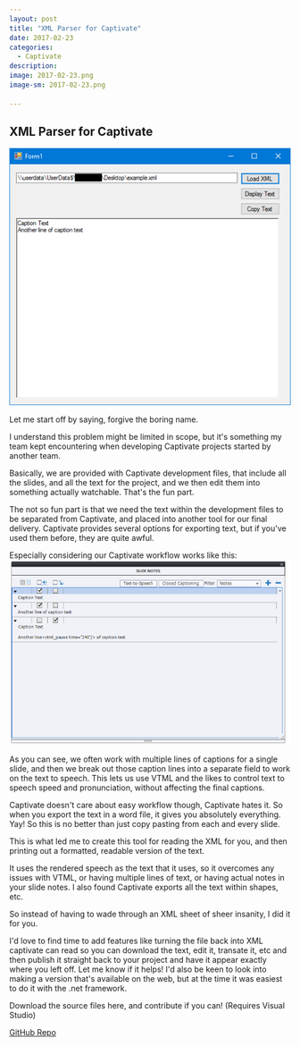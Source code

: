 ```yaml
---
layout: post
title: "XML Parser for Captivate"
date: 2017-02-23
categories:
  - Captivate
description: 
image: 2017-02-23.png
image-sm: 2017-02-23.png

---
```


## XML Parser for Captivate

![Screenshot of XML Parser](2017-02-23.png)

Let me start off by saying, forgive the boring name.

I understand this problem might be limited in scope, but it's something my team kept encountering when developing Captivate projects started by another team.

Basically, we are provided with Captivate development files, that include all the slides, and all the text for the project, and we then edit them into something actually watchable. That's the fun part.

The not so fun part is that we need the text within the development files to be separated from Captivate, and placed into another tool for our final delivery. Captivate provides several options for exporting text, but if you've used them before, they are quite awful. 

Especially considering our Captivate workflow works like this: 
![Captivate TTS Dialogue](tts.PNG)

As you can see, we often work with multiple lines of captions for a single slide, and then we break out those caption lines into a separate field to work on the text to speech. This lets us use VTML and the likes to control text to speech speed and pronunciation, without affecting the final captions.

Captivate doesn't care about easy workflow though, Captivate hates it. So when you export the text in a word file, it gives you absolutely everything. Yay! So this is no better than just copy pasting from each and every slide.

This is what led me to create this tool for reading the XML for you, and then printing out a formatted, readable version of the text. 

It uses the rendered speech as the text that it uses, so it overcomes any issues with VTML, or having multiple lines of text, or having actual notes in your slide notes. I also found Captivate exports all the text within shapes, etc. 

So instead of having to wade through an XML sheet of sheer insanity, I did it for you.

I'd love to find time to add features like turning the file back into XML captivate can read so you can download the text, edit it, transate it, etc and then publish it straight back to your project and have it appear exactly where you left off.
Let me know if it helps!
I'd also be keen to look into making a version that's available on the web, but at the time it was easiest to do it with the .net framework.

Download the source files here, and contribute if you can! (Requires Visual Studio)

[GitHub Repo](https://github.com/RandyMustache/XMLParser) 
